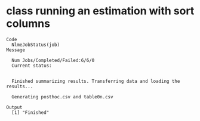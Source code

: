 # class running an estimation with sort columns 

    Code
      NlmeJobStatus(job)
    Message
      
      Num Jobs/Completed/Failed:6/6/0
      Current status:
      
      
      Finished summarizing results. Transferring data and loading the results...
      
      Generating posthoc.csv and table0n.csv
      
    Output
      [1] "Finished"

